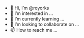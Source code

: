 - 👋 Hi, I’m @royorks
- 👀 I’m interested in ...
- 🌱 I’m currently learning ...
- 💞️ I’m looking to collaborate on ...
- 📫 How to reach me ...

<!---
royorks/royorks is a ✨ special ✨ repository because its `README.md` (this file) appears on your GitHub profile.
You can click the Preview link to take a look at your changes.
--->
